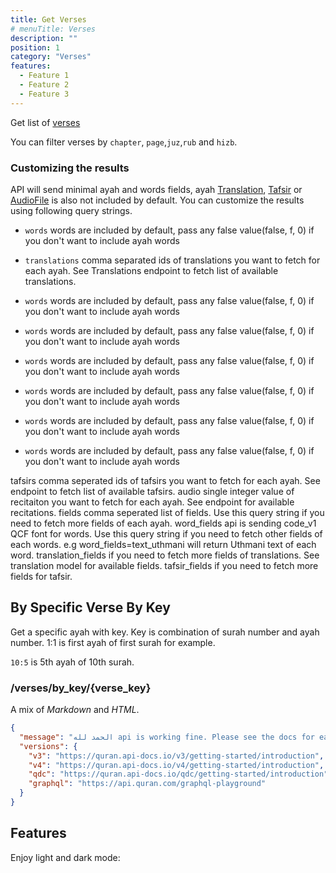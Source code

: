 ```yaml
---
title: Get Verses
# menuTitle: Verses
description: ""
position: 1
category: "Verses"
features:
  - Feature 1
  - Feature 2
  - Feature 3
---
```


Get list of [verses]()

You can filter verses by <code>chapter</code>, <code>page</code>,<code>juz</code>,<code>rub</code> and <code>hizb</code>.

### Customizing the results

API will send minimal ayah and words fields, ayah [Translation](), [Tafsir]() or [AudioFile]() is also not included by default. You can customize the results using following query strings.

<ul>
    <li>
    <code>words</code> words are included by default, pass any false value(false, f, 0) if you don't want to include ayah words
    </li>
</ul>
<ul>
    <li>
    <code>translations</code> comma separated ids of translations you want to fetch for each ayah. See <a>Translations</a> endpoint to fetch list of available translations.
    </li>
</ul>
<ul>
    <li>
    <code>words</code> words are included by default, pass any false value(false, f, 0) if you don't want to include ayah words
    </li>
</ul>
<ul>
    <li>
    <code>words</code> words are included by default, pass any false value(false, f, 0) if you don't want to include ayah words
    </li>
</ul>
<ul>
    <li>
    <code>words</code> words are included by default, pass any false value(false, f, 0) if you don't want to include ayah words
    </li>
</ul>
<ul>
    <li>
    <code>words</code> words are included by default, pass any false value(false, f, 0) if you don't want to include ayah words
    </li>
</ul>
<ul>
    <li>
    <code>words</code> words are included by default, pass any false value(false, f, 0) if you don't want to include ayah words
    </li>
</ul>
<ul>
    <li>
    <code>words</code> words are included by default, pass any false value(false, f, 0) if you don't want to include ayah words
    </li>
</ul>

tafsirs comma seperated ids of tafsirs you want to fetch for each ayah. See
endpoint to fetch list of available tafsirs.
audio single integer value of recitaiton you want to fetch for each ayah. See
endpoint for available recitations.
fields comma seperated list of
fields. Use this query string if you need to fetch more fields of each ayah.
word_fields api is sending code_v1 QCF font for words. Use this query string if you need to fetch other fields of each words. e.g word_fields=text_uthmani will return Uthmani text of each word.
translation_fields if you need to fetch more fields of translations. See translation model for available fields.
tafsir_fields if you need to fetch more fields for tafsir.

## By Specific Verse By Key

Get a specific ayah with key. Key is combination of surah number and ayah number. 1:1 is first ayah of first surah for example.

<code>10:5</code> is 5th ayah of 10th surah.

<h3>/verses/by_key/{verse_key}</h3>

<p><span class="note">A mix of <em>Markdown</em> and <em>HTML</em>.</span></p>

```json
{
  "message": "الحمد لله api is working fine. Please see the docs for each version for more help.",
  "versions": {
    "v3": "https://quran.api-docs.io/v3/getting-started/introduction",
    "v4": "https://quran.api-docs.io/v4/getting-started/introduction",
    "qdc": "https://quran.api-docs.io/qdc/getting-started/introduction",
    "graphql": "https://api.quran.com/graphql-playground"
  }
}
```

## Features

<list :items="features"></list>

<p class="flex items-center">Enjoy light and dark mode:&nbsp;<app-color-switcher class="inline-flex ml-2"></app-color-switcher></p>
